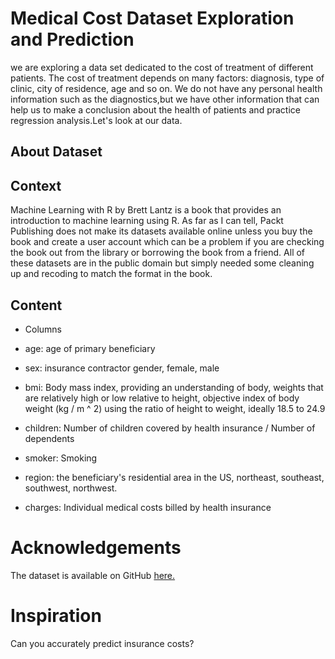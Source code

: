 # Medical Cost Dataset Exploration and Prediction
we are exploring a data set dedicated to the cost of treatment of different patients. The cost of treatment depends on many factors: diagnosis, type of clinic, city of residence, age and so on. We do not have any personal health information such as the diagnostics,but we have other information that can help us to make a conclusion about the health of patients and practice regression analysis.Let's look at our data.

## About Dataset
## Context
Machine Learning with R by Brett Lantz is a book that provides an introduction to machine learning using R. As far as I can tell, Packt Publishing does not make its datasets available online unless you buy the book and create a user account which can be a problem if you are checking the book out from the library or borrowing the book from a friend. All of these datasets are in the public domain but simply needed some cleaning up and recoding to match the format in the book.

## Content
* Columns

* age: age of primary beneficiary

* sex: insurance contractor gender, female, male

* bmi: Body mass index, providing an understanding of body, weights that are relatively high or low relative to height, objective index of body weight (kg / m ^ 2) using the ratio of height to weight, ideally 18.5 to 24.9

* children: Number of children covered by health insurance / Number of dependents

* smoker: Smoking

* region: the beneficiary's residential area in the US, northeast, southeast, southwest, northwest.

* charges: Individual medical costs billed by health insurance

# Acknowledgements
The dataset is available on GitHub [here.](https://github.com/stedy/Machine-Learning-with-R-datasets)

# Inspiration
Can you accurately predict insurance costs?


